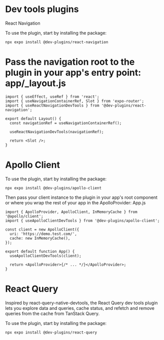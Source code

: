 # Dev tools plugins

React Navigation

To use the plugin, start by installing the package:
```
npx expo install @dev-plugins/react-navigation
```


# Pass the navigation root to the plugin in your app's entry point: app/_layout.js

```
import { useEffect, useRef } from 'react';
import { useNavigationContainerRef, Slot } from 'expo-router';
import { useReactNavigationDevTools } from '@dev-plugins/react-navigation';

export default Layout() {
  const navigationRef = useNavigationContainerRef();

  useReactNavigationDevTools(navigationRef);

  return <Slot />;
}

```

# Apollo Client

To use the plugin, start by installing the package:

```
npx expo install @dev-plugins/apollo-client
```

Then pass your client instance to the plugin in your app's root component or where you wrap the rest of your app in the ApolloProvider: App.js

```
import { ApolloProvider, ApolloClient, InMemoryCache } from '@apollo/client';
import { useApolloClientDevTools } from '@dev-plugins/apollo-client';

const client = new ApolloClient({
  uri: 'https://demo.test.com/',
  cache: new InMemoryCache(),
});

export default function App() {
  useApolloClientDevTools(client);

  return <ApolloProvider>{/* ... */}</ApolloProvider>;
}

```

# React Query

Inspired by react-query-native-devtools, the React Query dev tools plugin lets you explore data and queries, cache status, and refetch and remove queries from the cache from TanStack Query.

To use the plugin, start by installing the package:

```
npx expo install @dev-plugins/react-query
```



